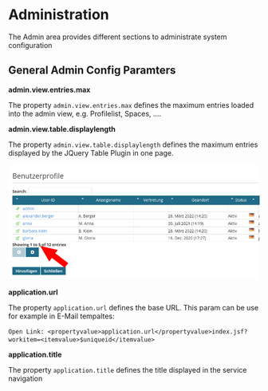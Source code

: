 # Administration

The Admin area provides different sections to administrate system configuration

## General Admin Config Paramters

**admin.view.entries.max**

The property  `admin.view.entries.max` defines the maximum entries loaded into the admin view, e.g. Profilelist, Spaces, ....


**admin.view.table.displaylength**

The property  `admin.view.table.displaylength` defines the maximum entries displayed by the JQuery Table Plugin in one page.


<img src="../images/admin-view-001.png" />

**application.url**

The property  `application.url` defines the base URL. This param can be use for example in E-Mail tempaltes:

	Open Link: <propertyvalue>application.url</propertyvalue>index.jsf?workitem=<itemvalue>$uniqueid</itemvalue>

	
**application.title**

The property  `application.title` defines the title displayed in the service navigation
	